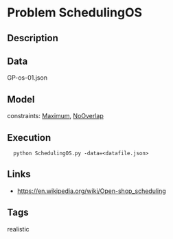 # Problem SchedulingOS
## Description

## Data
  GP-os-01.json

## Model
  constraints: [Maximum](http://pycsp.org/documentation/constraints/Maximum), [NoOverlap](http://pycsp.org/documentation/constraints/NoOverlap)

## Execution
```
  python SchedulingOS.py -data=<datafile.json>
```

## Links
  - https://en.wikipedia.org/wiki/Open-shop_scheduling

## Tags
  realistic
